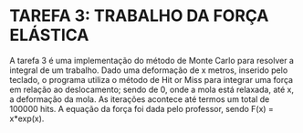 # TAREFA 3: TRABALHO DA FORÇA ELÁSTICA
A tarefa 3 é uma implementação do método de Monte Carlo para resolver a integral de um trabalho. Dado uma deformação de x metros,
inserido pelo teclado, o programa utiliza o método de Hit or Miss para integrar uma força em relação ao deslocamento; sendo de 0, 
onde a mola está relaxada, até x, a deformação da mola. As iterações acontece até termos um total de 100000 hits. A equação da
força foi dada pelo professor, sendo F(x) = x*exp(x).
